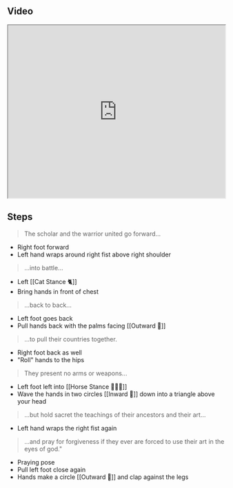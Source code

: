 ## Video

<iframe src="https://www.youtube.com/embed/vlEzft4ztiw" width="100%" height="400"></iframe>

## Steps

> The scholar and the warrior united go forward...

   - Right foot forward
   - Left hand wraps around right fist above right shoulder
   
> ...into battle...

   - Left [[Cat Stance 🐈]]
   - Bring hands in front of chest
   
> ...back to back...

   - Left foot goes back
   - Pull hands back with the palms facing [[Outward 🔼]]
   
> ...to pull their countries together.

   - Right foot back as well
   - "Roll" hands to the hips
> They present no arms or weapons...

   - Left foot left into [[Horse Stance 🏇🧍‍♂️]]
   - Wave the hands in two circles [[Inward 🔽]] down into a triangle above your head

> ...but hold sacret the teachings of their ancestors and their art...

   - Left hand wraps the right fist again
   
> ...and pray for forgiveness if they ever are forced to use their art in the eyes of god."

 - Praying pose
 - Pull left foot close again
 - Hands make a circle [[Outward 🔼]] and clap against the legs
    